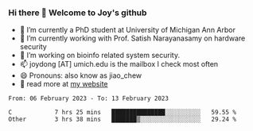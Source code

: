 ### Hi there 👋 Welcome to Joy's github

- 🔭 I’m currently a PhD student at University of Michigan Ann Arbor
- 🌱 I’m currently working with Prof. Satish Narayanasamy on hardware security
- 👯 I’m working on bioinfo related system security. 
- 📫 joydong [AT] umich.edu is the mailbox I check most often
- 😄 Pronouns: also know as jiao_chew
- 💬 read more at [my website](https://joydddd.github.io/)
<!--START_SECTION:waka-->

```text
From: 06 February 2023 - To: 13 February 2023

C            7 hrs 25 mins   ███████████████░░░░░░░░░░   59.55 %
Other        3 hrs 38 mins   ███████▒░░░░░░░░░░░░░░░░░   29.24 %
```

<!--END_SECTION:waka-->
